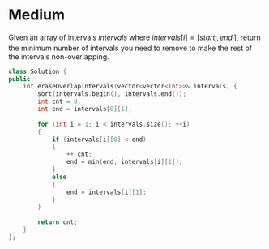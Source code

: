 # Medium

Given an array of intervals $intervals$ where $intervals[i] = [start_i, end_i]$, return the minimum number of intervals you need to remove to make the rest of the intervals non-overlapping.

```cpp
class Solution {
public:
    int eraseOverlapIntervals(vector<vector<int>>& intervals) {
        sort(intervals.begin(), intervals.end());
        int cnt = 0;
        int end = intervals[0][1];
        
        for (int i = 1; i < intervals.size(); ++i)
        {
            if (intervals[i][0] < end)
            {
                ++ cnt;
                end = min(end, intervals[i][1]);
            }
            else
            {
                end = intervals[i][1];
            }
        }
        
        return cnt;
    }
};
```
